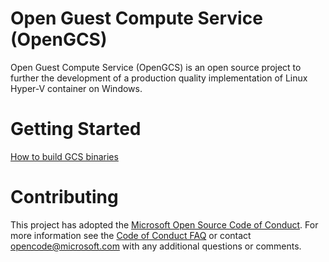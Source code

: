 
# Open Guest Compute Service (OpenGCS)

Open Guest Compute Service (OpenGCS) is an open source project to further the development of a production quality implementation of Linux Hyper-V container on Windows. 

# Getting Started

  [How to build GCS binaries](https://github.com/Microsoft/opengcs/docs/gcsbuildinstructions.md/)

# Contributing

This project has adopted the [Microsoft Open Source Code of Conduct](https://opensource.microsoft.com/codeofconduct/). For more information see the [Code of Conduct FAQ](https://opensource.microsoft.com/codeofconduct/faq/) or contact [opencode@microsoft.com](mailto:opencode@microsoft.com) with any additional questions or comments.
